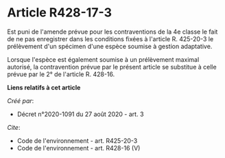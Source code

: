 # Article R428-17-3

Est puni de l'amende prévue pour les contraventions de la 4e classe le fait de ne pas enregistrer dans les conditions fixées
à l'article R. 425-20-3 le prélèvement d'un spécimen d'une espèce soumise à gestion adaptative. 

Lorsque l'espèce est également soumise à un prélèvement maximal autorisé, la contravention prévue par le présent article se
substitue à celle prévue par le 2° de l'article R. 428-16.

**Liens relatifs à cet article**

_Créé par_:

  - Décret n°2020-1091 du 27 août 2020 - art. 3

_Cite_:

  - Code de l'environnement - art. R425-20-3
  - Code de l'environnement - art. R428-16 (V)
